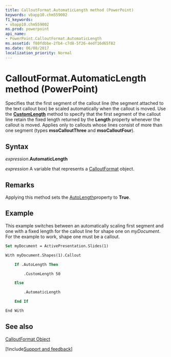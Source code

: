 ```yaml
---
title: CalloutFormat.AutomaticLength method (PowerPoint)
keywords: vbapp10.chm559002
f1_keywords:
- vbapp10.chm559002
ms.prod: powerpoint
api_name:
- PowerPoint.CalloutFormat.AutomaticLength
ms.assetid: f80fdbbe-2fb4-c7d8-5f26-4edf16d65f82
ms.date: 06/08/2017
localization_priority: Normal
---
```



# CalloutFormat.AutomaticLength method (PowerPoint)

Specifies that the first segment of the callout line (the segment attached to the text callout box) be scaled automatically when the callout is moved. Use the  **[CustomLength](PowerPoint.CalloutFormat.CustomLength.md)** method to specify that the first segment of the callout line retain the fixed length returned by the **Length** property whenever the callout is moved. Applies only to callouts whose lines consist of more than one segment (types **msoCalloutThree** and **msoCalloutFour**).


## Syntax

_expression_.**AutomaticLength**

_expression_ A variable that represents a [CalloutFormat](./PowerPoint.CalloutFormat.md) object.


## Remarks

Applying this method sets the [AutoLength](PowerPoint.CalloutFormat.AutoLength.md)property to  **True**.


## Example

This example switches between an automatically scaling first segment and one with a fixed length for the callout line for shape one on  _myDocument_. For the example to work, shape one must be a callout.


```vb
Set myDocument = ActivePresentation.Slides(1)

With myDocument.Shapes(1).Callout

    If .AutoLength Then

        .CustomLength 50

    Else

        .AutomaticLength

    End If

End With
```


## See also


[CalloutFormat Object](PowerPoint.CalloutFormat.md)

[!include[Support and feedback](~/includes/feedback-boilerplate.md)]